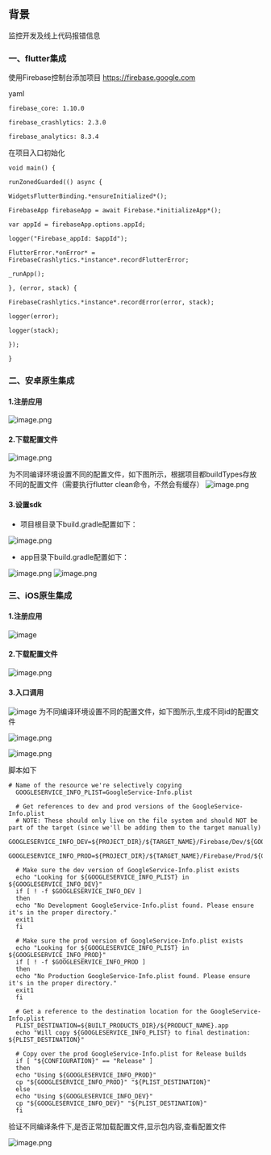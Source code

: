## 背景

监控开发及线上代码报错信息
### 一、flutter集成

使用Firebase控制台添加项目
https://firebase.google.com

yaml

```
firebase_core: 1.10.0

firebase_crashlytics: 2.3.0

firebase_analytics: 8.3.4
```
在项目入口初始化

```
void main() {

runZonedGuarded(() async {

WidgetsFlutterBinding.*ensureInitialized*();

FirebaseApp firebaseApp = await Firebase.*initializeApp*();

var appId = firebaseApp.options.appId;

logger("Firebase_appId: $appId");

FlutterError.*onError* = FirebaseCrashlytics.*instance*.recordFlutterError;

_runApp();

}, (error, stack) {

FirebaseCrashlytics.*instance*.recordError(error, stack);

logger(error);

logger(stack);

});

}
```
### 二、安卓原生集成
#### 1.注册应用
![image.png](https://upload-images.jianshu.io/upload_images/8069591-38819ed9612909e1.png?imageMogr2/auto-orient/strip%7CimageView2/2/w/1240)

#### 2.下载配置文件
![image.png](https://upload-images.jianshu.io/upload_images/8069591-7b216f4018c6704c.png?imageMogr2/auto-orient/strip%7CimageView2/2/w/1240)

为不同编译环境设置不同的配置文件，如下图所示，根据项目都buildTypes存放不同的配置文件（需要执行flutter clean命令，不然会有缓存）
![image.png](https://upload-images.jianshu.io/upload_images/8069591-304ebee9f33d0f14.png?imageMogr2/auto-orient/strip%7CimageView2/2/w/1240)

#### 3.设置sdk

-   项目根目录下build.gradle配置如下：

![image.png](https://upload-images.jianshu.io/upload_images/8069591-eb5f976a25ab9872.png?imageMogr2/auto-orient/strip%7CimageView2/2/w/1240)

-   app目录下build.gradle配置如下：

![image.png](https://upload-images.jianshu.io/upload_images/8069591-1215e1f59dd18eb5.png?imageMogr2/auto-orient/strip%7CimageView2/2/w/1240)
![image.png](https://upload-images.jianshu.io/upload_images/8069591-4874134d24bc1e3e.png?imageMogr2/auto-orient/strip%7CimageView2/2/w/1240)

### 三、iOS原生集成
#### 1.注册应用
![image](https://upload-images.jianshu.io/upload_images/8069591-e0942d85eeb073d3.image?imageMogr2/auto-orient/strip%7CimageView2/2/w/1240)
#### 2.下载配置文件
![image.png](https://upload-images.jianshu.io/upload_images/8069591-406f0ee2344bc7e1.png?imageMogr2/auto-orient/strip%7CimageView2/2/w/1240)

#### 3.入口调用
![image](https://upload-images.jianshu.io/upload_images/8069591-f902327eb52273e7.image?imageMogr2/auto-orient/strip%7CimageView2/2/w/1240)
为不同编译环境设置不同的配置文件，如下图所示,生成不同id的配置文件

![image.png](https://upload-images.jianshu.io/upload_images/8069591-d193ba19d2b6d067.png?imageMogr2/auto-orient/strip%7CimageView2/2/w/1240)

![image.png](https://upload-images.jianshu.io/upload_images/8069591-bf9fa96387b591f2.png?imageMogr2/auto-orient/strip%7CimageView2/2/w/1240)

脚本如下

```
# Name of the resource we're selectively copying                        
  GOOGLESERVICE_INFO_PLIST=GoogleService-Info.plist                     
                        
  # Get references to dev and prod versions of the GoogleService-Info.plist                     
  # NOTE: These should only live on the file system and should NOT be part of the target (since we'll be adding them to the target manually)                      
  GOOGLESERVICE_INFO_DEV=${PROJECT_DIR}/${TARGET_NAME}/Firebase/Dev/${GOOGLESERVICE_INFO_PLIST}                     
  GOOGLESERVICE_INFO_PROD=${PROJECT_DIR}/${TARGET_NAME}/Firebase/Prod/${GOOGLESERVICE_INFO_PLIST}                     
                        
  # Make sure the dev version of GoogleService-Info.plist exists                      
  echo "Looking for ${GOOGLESERVICE_INFO_PLIST} in ${GOOGLESERVICE_INFO_DEV}"                     
  if [ ! -f $GOOGLESERVICE_INFO_DEV ]                     
  then                      
  echo "No Development GoogleService-Info.plist found. Please ensure it's in the proper directory."                     
  exit1                     
  fi                      
                        
  # Make sure the prod version of GoogleService-Info.plist exists                     
  echo "Looking for ${GOOGLESERVICE_INFO_PLIST} in ${GOOGLESERVICE_INFO_PROD}"                      
  if [ ! -f $GOOGLESERVICE_INFO_PROD ]                      
  then                      
  echo "No Production GoogleService-Info.plist found. Please ensure it's in the proper directory."                      
  exit1                     
  fi                      
                        
  # Get a reference to the destination location for the GoogleService-Info.plist                      
  PLIST_DESTINATION=${BUILT_PRODUCTS_DIR}/${PRODUCT_NAME}.app                     
  echo "Will copy ${GOOGLESERVICE_INFO_PLIST} to final destination: ${PLIST_DESTINATION}"                     
                        
  # Copy over the prod GoogleService-Info.plist for Release builds                      
  if [ "${CONFIGURATION}" == "Release" ]                      
  then                      
  echo "Using ${GOOGLESERVICE_INFO_PROD}"                     
  cp "${GOOGLESERVICE_INFO_PROD}" "${PLIST_DESTINATION}"                      
  else                      
  echo "Using ${GOOGLESERVICE_INFO_DEV}"                      
  cp "${GOOGLESERVICE_INFO_DEV}" "${PLIST_DESTINATION}"                     
  fi                      
```
验证不同编译条件下,是否正常加载配置文件,显示包内容,查看配置文件

![image.png](https://upload-images.jianshu.io/upload_images/8069591-98a3411fb339eb3d.png?imageMogr2/auto-orient/strip%7CimageView2/2/w/1240)
